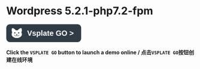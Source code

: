 # Wordpress 5.2.1-php7.2-fpm

<a href="https://www.vsplate.com/?docker-compose=https://github.com/vsplate/dcenvs/wordpress/5.2.1-php7.2-fpm"><img alt="VSPLATE GO" src="https://raw.githubusercontent.com/vsplate/images/master/vsgo_btn.png" width="200px"></a>

**Click the `VSPLATE GO` button to launch a demo online / 点击`VSPLATE GO`按钮创建在线环境**